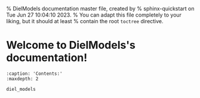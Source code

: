 % DielModels documentation master file, created by
% sphinx-quickstart on Tue Jun 27 10:04:10 2023.
% You can adapt this file completely to your liking, but it should at least
% contain the root `toctree` directive.

# Welcome to DielModels's documentation!

```{toctree}
:caption: 'Contents:'
:maxdepth: 2

diel_models
```

